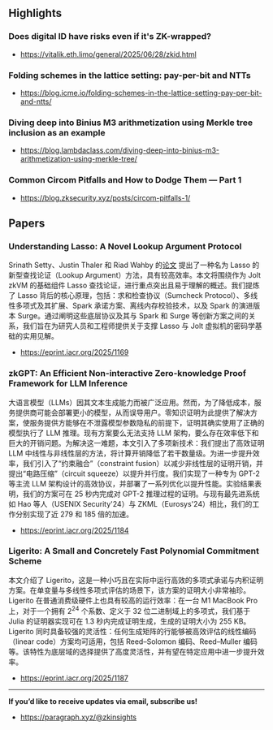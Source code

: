 ## Highlights
### Does digital ID have risks even if it's ZK-wrapped?
- <https://vitalik.eth.limo/general/2025/06/28/zkid.html>
### Folding schemes in the lattice setting: pay-per-bit and NTTs
- <https://blog.icme.io/folding-schemes-in-the-lattice-setting-pay-per-bit-and-ntts/>
### Diving deep into Binius M3 arithmetization using Merkle tree inclusion as an example
- <https://blog.lambdaclass.com/diving-deep-into-binius-m3-arithmetization-using-merkle-tree/>
### Common Circom Pitfalls and How to Dodge Them — Part 1
- <https://blog.zksecurity.xyz/posts/circom-pitfalls-1/>

## Papers

### Understanding Lasso: A Novel Lookup Argument Protocol
Srinath Setty、Justin Thaler 和 Riad Wahby 的[论文](https://eprint.iacr.org/2023/1216) 提出了一种名为 Lasso 的新型查找论证（Lookup Argument）方法，具有较高效率。本文将围绕作为 Jolt zkVM 的基础组件 Lasso 查找论证，进行重点突出且易于理解的概述。我们提炼了 Lasso 背后的核心原理，包括：求和检查协议（Sumcheck Protocol）、多线性多项式及其扩展、Spark 承诺方案、离线内存校验技术，以及 Spark 的演进版本 Surge。通过阐明这些底层协议及其与 Spark 和 Surge 等创新方案之间的关系，我们旨在为研究人员和工程师提供关于支撑 Lasso 与 Jolt 虚拟机的密码学基础的实用见解。
- <https://eprint.iacr.org/2025/1169>

### zkGPT: An Efficient Non-interactive Zero-knowledge Proof Framework for LLM Inference
大语言模型（LLMs）因其文本生成能力而被广泛应用。然而，为了降低成本，服务提供商可能会部署更小的模型，从而误导用户。零知识证明为此提供了解决方案，使服务提供方能够在不泄露模型参数隐私的前提下，证明其确实使用了正确的模型执行了 LLM 推理。现有方案要么无法支持 LLM 架构，要么存在效率低下和巨大的开销问题。为解决这一难题，本文引入了多项新技术：我们提出了高效证明 LLM 中线性与非线性层的方法，将计算开销降低了若干数量级。为进一步提升效率，我们引入了“约束融合”（constraint fusion）以减少非线性层的证明开销，并提出“电路压缩”（circuit squeeze）以提升并行度。我们实现了一种专为 GPT-2 等主流 LLM 架构设计的高效协议，并部署了一系列优化以提升性能。实验结果表明，我们的方案可在 25 秒内完成对 GPT-2 推理过程的证明。与现有最先进系统如 Hao 等人（USENIX Security'24）与 ZKML（Eurosys'24）相比，我们的工作分别实现了近 279 和 185 倍的加速。
- <https://eprint.iacr.org/2025/1184>

### Ligerito: A Small and Concretely Fast Polynomial Commitment Scheme
本文介绍了 Ligerito，这是一种小巧且在实际中运行高效的多项式承诺与内积证明方案。在单变量与多线性多项式评估的场景下，该方案的证明大小非常袖珍。
Ligerito 在普通消费级硬件上也具有较高的运行效率：在一台 M1 MacBook Pro 上，对于一个拥有 $2^{24}$ 个系数、定义于 32 位二进制域上的多项式，我们基于 Julia 的证明器实现可在 1.3 秒内完成证明生成，生成的证明大小为 255 KB。
Ligerito 同时具备较强的灵活性：任何生成矩阵的行能够被高效评估的线性编码（linear code）方案均可适用，包括 Reed–Solomon 编码、Reed–Muller 编码等。该特性为底层域的选择提供了高度灵活性，并有望在特定应用中进一步提升效率。
- <https://eprint.iacr.org/2025/1187>

---
**If you’d like to receive updates via email, subscribe us!**

- <https://paragraph.xyz/@zkinsights>
